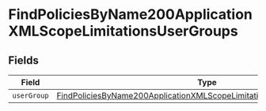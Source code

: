 # FindPoliciesByName200ApplicationXMLScopeLimitationsUserGroups


## Fields

| Field                                                                                                                                                                       | Type                                                                                                                                                                        | Required                                                                                                                                                                    | Description                                                                                                                                                                 |
| --------------------------------------------------------------------------------------------------------------------------------------------------------------------------- | --------------------------------------------------------------------------------------------------------------------------------------------------------------------------- | --------------------------------------------------------------------------------------------------------------------------------------------------------------------------- | --------------------------------------------------------------------------------------------------------------------------------------------------------------------------- |
| `userGroup`                                                                                                                                                                 | [FindPoliciesByName200ApplicationXMLScopeLimitationsUserGroupsUserGroup](../../models/operations/findpoliciesbyname200applicationxmlscopelimitationsusergroupsusergroup.md) | :heavy_minus_sign:                                                                                                                                                          | N/A                                                                                                                                                                         |